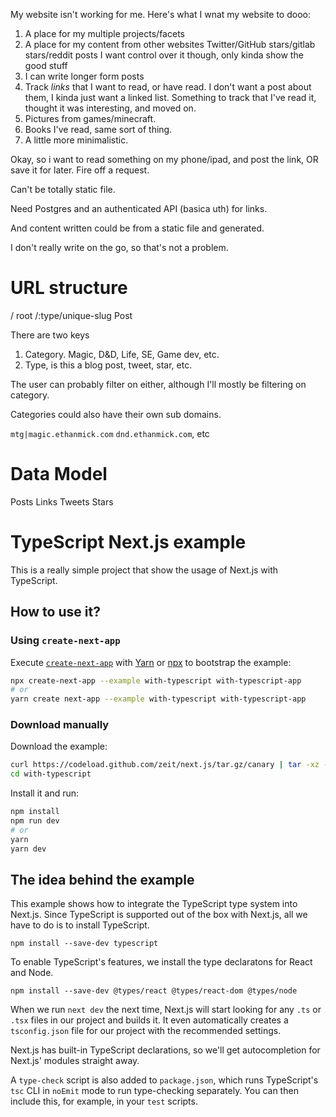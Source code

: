 My website isn't working for me. Here's what I wnat my website to dooo:

1. A place for my multiple projects/facets
2. A place for my content from other websites
  Twitter/GitHub stars/gitlab stars/reddit posts
  I want control over it though, only kinda show the good stuff
3. I can write longer form posts
4. Track _links_ that I want to read, or have read. I don't want a post about them, I kinda just want
a linked list. Something to track that I've read it, thought it was interesting, and moved on.
5. Pictures from games/minecraft.
6. Books I've read, same sort of thing.
7. A little more minimalistic.



Okay, so i want to read something on my phone/ipad, and post the link, OR save it for later.
Fire off a request.

Can't be totally static file.

Need Postgres and an authenticated API (basica uth) for links.

And content written could be from a static file and generated.

I don't really write on the go, so that's not a problem.


# URL structure

/ root
/:type/unique-slug Post


There are two keys

1. Category. Magic, D&D, Life, SE, Game dev, etc.
2. Type, is this a blog post, tweet, star, etc.

The user can probably filter on either, although I'll mostly 
be filtering on category.

Categories could also have their own sub domains.


`mtg|magic.ethanmick.com`
`dnd.ethanmick.com`, etc



# Data Model
Posts
Links
Tweets
Stars

# TypeScript Next.js example

This is a really simple project that show the usage of Next.js with TypeScript.

## How to use it?

### Using `create-next-app`

Execute [`create-next-app`](https://github.com/zeit/next.js/tree/canary/packages/create-next-app) with [Yarn](https://yarnpkg.com/lang/en/docs/cli/create/) or [npx](https://github.com/zkat/npx#readme) to bootstrap the example:

```bash
npx create-next-app --example with-typescript with-typescript-app
# or
yarn create next-app --example with-typescript with-typescript-app
```

### Download manually

Download the example:

```bash
curl https://codeload.github.com/zeit/next.js/tar.gz/canary | tar -xz --strip=2 next.js-canary/examples/with-typescript
cd with-typescript
```

Install it and run:

```bash
npm install
npm run dev
# or
yarn
yarn dev
```

## The idea behind the example

This example shows how to integrate the TypeScript type system into Next.js. Since TypeScript is supported out of the box with Next.js, all we have to do is to install TypeScript.

```
npm install --save-dev typescript
```

To enable TypeScript's features, we install the type declaratons for React and Node.

```
npm install --save-dev @types/react @types/react-dom @types/node
```

When we run `next dev` the next time, Next.js will start looking for any `.ts` or `.tsx` files in our project and builds it. It even automatically creates a `tsconfig.json` file for our project with the recommended settings.

Next.js has built-in TypeScript declarations, so we'll get autocompletion for Next.js' modules straight away.

A `type-check` script is also added to `package.json`, which runs TypeScript's `tsc` CLI in `noEmit` mode to run type-checking separately. You can then include this, for example, in your `test` scripts.
